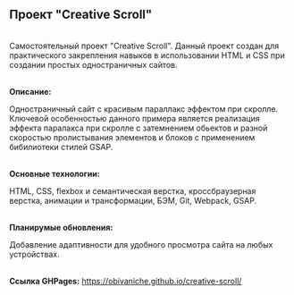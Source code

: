<h2>Проект "Creative Scroll"</h2>

<br>Самостоятельный проект "Creative Scroll".
Данный проект создан для практического закрепления навыков в использовании HTML и CSS при создании простых одностраничных сайтов.

<br><strong>Описание:</strong> <p>Одностраничный сайт с красивым параллакс эффектом при скролле.  Ключевой особенностью данного примера является реализация эффекта паралакса при скролле с затемнением обьектов и разной скоростью пролистывания элементов и блоков с применением бибилиотеки стилей GSAP.</p>

<br><strong>Основные технологии:</strong> <p>HTML, CSS, flexbox и семантическая верстка, кроссбраузерная верстка, анимации и трансформации, БЭМ, Git, Webpack, GSAP.</p>

<br><strong>Планирумые обновления:</strong> <p>Добавление адаптивности для удобного просмотра сайта на любых устройствах.<p>

<br><strong>Ссылка GHPages:</strong> https://obivaniche.github.io/creative-scroll/
